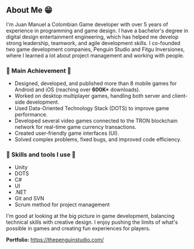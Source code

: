 ## About Me 😁
I'm Juan Manuel a Colombian Game developer with over 5 years of experience in programming and game design. I have a bachelor's degree in digital design entertainment engineering, which has helped me develop strong leadership, teamwork, and agile development skills.
I co-founded two game development companies, Penguin Studio and Fitgu Inversiones, where I learned a lot about project management and working with people.

### 🏅 Main Achievement 🏅
- Designed, developed, and published more than 8 mobile games for Android and iOS (reaching over <b>600K+</b> downloads).
- Worked on desktop multiplayer games, handling both server and client-side development.
- Used Data-Oriented Technology Stack (DOTS) to improve game performance.
- Developed several video games connected to the TRON blockchain network for real-time game currency transactions.
- Created user-friendly game interfaces (UI).
- Solved complex problems, fixed bugs, and improved code efficiency.

### 🧠 Skills and tools I use 🔨
- Unity
- DOTS
- C#
- UI
- .NET
- Git and SVN
- Scrum method for project management

I'm good at looking at the big picture in game development, balancing technical skills with creative design. I enjoy pushing the limits of what's possible in games and creating fun experiences for players.

<b>Portfolio:</b> https://thepenguinstudio.com/
